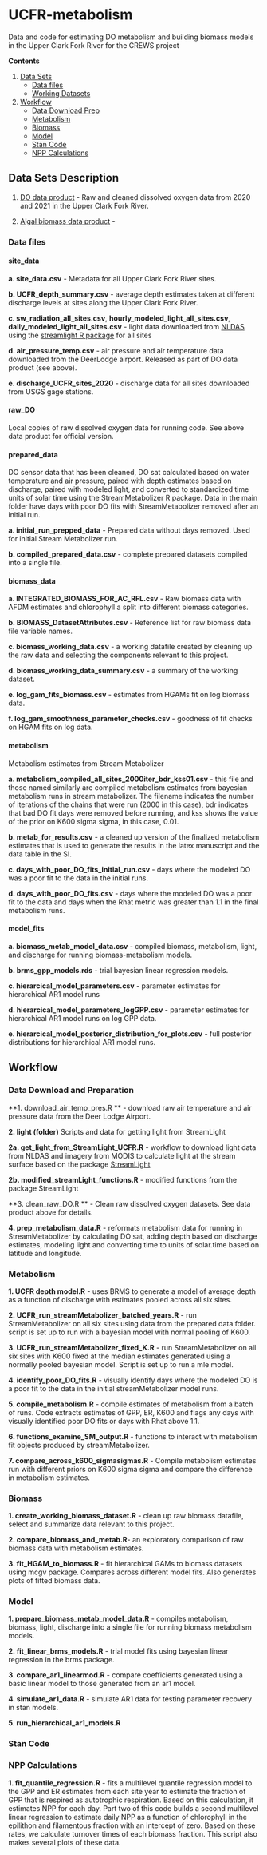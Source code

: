 # UCFR-metabolism
Data and code for estimating DO metabolism and building biomass models in the Upper Clark Fork River for the CREWS project

**Contents**
  
1. [Data Sets](#data-sets-description)  
    - [Data files](#data-files)  
    - [Working Datasets](#working-datasets)  
2. [Workflow](#workflow)  
    - [Data Download Prep](#data-download-prep)  
    - [Metabolism](#metabolism)  
    - [Biomass](#biomass)  
    - [Model](#model)  
    - [Stan Code](#stan-code)  
    - [NPP Calculations](#npp-calculations)  


<!-- Data Sets description -->
## Data Sets Description

1. [DO data product](https://portal.edirepository.org/nis/metadataviewer?packageid=edi.1324.1) - Raw and cleaned dissolved oxygen data from 2020 and 2021 in the Upper Clark Fork River.

2. [Algal biomass data product](url) - 

<!-- Data files -->
### Data files
#### site_data

**a. site_data.csv**  -  Metadata for all Upper Clark Fork River sites.

**b. UCFR_depth_summary.csv** - average depth estimates taken at different discharge levels at sites along the Upper Clark Fork River.

**c. sw_radiation_all_sites.csv**, **hourly_modeled_light_all_sites.csv**, **daily_modeled_light_all_sites.csv** - light data downloaded from [NLDAS](https://appeears.earthdatacloud.nasa.gov/) using the [streamlight R package](https://github.com/psavoy/StreamLight) for all sites

**d. air_pressure_temp.csv** - air pressure and air temperature data downloaded from the DeerLodge airport. Released as part of DO data product (see above).

**e. discharge_UCFR_sites_2020** - discharge data for all sites downloaded from USGS gage stations.

#### raw_DO 
Local copies of raw dissolved oxygen data for running code. See above data product for official version.

#### prepared_data 
DO sensor data that has been cleaned, DO sat calculated based on water temperature and air pressure, paired with depth estimates based on discharge, paired with modeled light, and converted to standardized time units of solar time using the StreamMetabolizer R package. Data in the main folder have days with poor DO fits with StreamMetabolizer removed after an initial run.

**a. initial_run_prepped_data** - Prepared data without days removed. Used for initial Stream Metabolizer run.

**b. compiled_prepared_data.csv** - complete prepared datasets compiled into a single file.

#### biomass_data

**a. INTEGRATED_BIOMASS_FOR_AC_RFL.csv**  -  Raw biomass data with AFDM estimates and chlorophyll a split into different biomass categories.

**b. BIOMASS_DatasetAttributes.csv**  -  Reference list for raw biomass data file variable names.  

**c. biomass_working_data.csv** - a working datafile created by cleaning up the raw data and selecting the components relevant to this project.

**d. biomass_working_data_summary.csv** - a summary of the working dataset.

**e. log_gam_fits_biomass.csv** - estimates from HGAMs fit on log biomass data.

**f. log_gam_smoothness_parameter_checks.csv** - goodness of fit checks on HGAM fits on log data.

#### metabolism
Metabolism estimates from Stream Metabolizer

**a. metabolism_compiled_all_sites_2000iter_bdr_kss01.csv** - this file and those named similarly are compiled metabolism estimates from bayesian metabolism runs in stream metabolizer. The filename indicates the number of iterations of the chains that were run (2000 in this case), bdr indicates that bad DO fit days were removed before running, and kss shows the value of the prior on K600 sigma sigma, in this case, 0.01.

**b. metab_for_results.csv** - a cleaned up version of the finalized metabolism estimates that is used to generate the results in the latex manuscript and the data table in the SI.

**c. days_with_poor_DO_fits_initial_run.csv** - days where the modeled DO was a poor fit to the data in the initial runs.

**d. days_with_poor_DO_fits.csv** - days where the modeled DO was a poor fit to the data and days when the Rhat metric was greater than 1.1 in the final metabolism runs.

#### model_fits

**a. biomass_metab_model_data.csv** - compiled biomass, metabolism, light, and discharge for running biomass-metabolism models.

**b. brms_gpp_models.rds** - trial bayesian linear regression models.

**c. hierarcical_model_parameters.csv** - parameter estimates for hierarchical AR1 model runs

**d. hierarcical_model_parameters_logGPP.csv** - parameter estimates for hierarchical AR1 model runs on log GPP data.

**e. hierarcical_model_posterior_distribution_for_plots.csv** - full posterior distributions for hierarchical AR1 model runs.
    
    
<!-- Workflow -->
## Workflow

<!-- data-download-prep -->
### Data Download and Preparation

**1. download_air_temp_pres.R ** - download raw air temperature and air pressure data from the Deer Lodge Airport.

**2. light (folder)** Scripts and data for getting light from StreamLight

**2a. get_light_from_StreamLight_UCFR.R** - workflow to download light data from NLDAS and imagery from MODIS to calculate light at the stream surface based on the package [StreamLight](github.com/psavoy/StreamLight.com)

**2b. modified_streamLight_functions.R** - modified functions from the package StreamLight 

**3. clean_raw_DO.R ** - Clean raw dissolved oxygen datasets. See data product above for details.

**4. prep_metabolism_data.R** - reformats metabolism data for running in StreamMetabolizer by calculating DO sat, adding depth based on discharge estimates, modeling light and converting time to units of solar.time based on latitude and longitude.

<!-- metabolism --> 
### Metabolism

**1. UCFR depth model.R** - uses BRMS to generate a model of average depth as a function of discharge with estimates pooled across all six sites.

**2. UCFR_run_streamMetabolizer_batched_years.R** - run StreamMetabolizer on all six sites using data from the prepared data folder. script is set up to run with a bayesian model with normal pooling of K600.

**3. UCFR_run_streamMetabolizer_fixed_K.R** - run StreamMetabolizer on all six sites with K600 fixed at the median estimates generated using a normally pooled bayesian model. Script is set up to run a mle model.

**4. identify_poor_DO_fits.R** - visually identify days where the modeled DO is a poor fit to the data in the initial streamMetabolizer model runs. 

**5. compile_metabolism.R** - compile estimates of metabolism from a batch of runs. Code extracts estimates of GPP, ER, K600 and flags any days with visually identified poor DO fits or days with Rhat above 1.1.

**6. functions_examine_SM_output.R** - functions to interact with metabolism fit objects produced by streamMetabolizer.

**7. compare_across_k600_sigmasigmas.R** - Compile metabolism estimates run with different priors on K600 sigma sigma and compare the difference in metabolism estimates.

<!--biomass-->
### Biomass

**1. create_working_biomass_dataset.R** - clean up raw biomass datafile, select and summarize data relevant to this project. 

**2. compare_biomass_and_metab.R**- an exploratory comparison of raw biomass data with metabolism estimates.

**3. fit_HGAM_to_biomass.R** - fit hierarchical GAMs to biomass datasets using mcgv package. Compares across different model fits. Also generates plots of fitted biomass data.

<!--model-->
### Model

**1. prepare_biomass_metab_model_data.R** - compiles metabolism, biomass, light, discharge into a single file for running biomass metabolism models. 

**2. fit_linear_brms_models.R** - trial model fits using bayesian linear regression in the brms package.

**3. compare_ar1_linearmod.R** - compare coefficients generated using a basic linear model to those generated from an ar1 model.

**4. simulate_ar1_data.R** - simulate AR1 data for testing parameter recovery in stan models.

**5. run_hierarchical_ar1_models.R** 

<!--stan-code-->
### Stan Code

<!--npp-calculations-->
### NPP Calculations

**1. fit_quantile_regression.R** - fits a multilevel quantile regression model to the GPP and ER estimates from each site year to estimate the fraction of GPP that is respired as autotrophic respiration. Based on this calculation, it estimates NPP for each day. Part two of this code builds a second multilevel linear regression to estimate daily NPP as a function of chlorophyll in the epilithon and filamentous fraction with an intercept of zero. Based on these rates, we calculate turnover times of each biomass fraction. This script also makes several plots of these data. 
